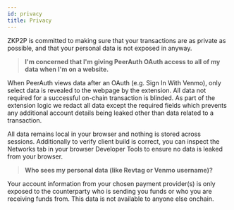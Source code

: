 ```yaml
---
id: privacy
title: Privacy
---
```


ZKP2P is committed to making sure that your transactions are as private as possible, and that your personal data is not exposed in anyway.


> **I'm concerned that I'm giving PeerAuth OAuth access to all of my data when I'm on a website.**

When PeerAuth views data after an OAuth (e.g. Sign In With Venmo), only select data is revealed to the webpage by the extension. All data not required for a successful on-chain transaction is blinded. As part of the extension logic we redact all data except the required fields which prevents any additional account details being leaked other than data related to a transaction.

All data remains local in your browser and nothing is stored across sessions. Additionally to verify client build is correct, you can inspect the Networks tab in your browser Developer Tools to ensure no data is leaked from your browser. 

> **Who sees my personal data (like Revtag or Venmo username)?**

Your account information from your chosen payment provider(s) is only exposed to the counterparty who is sending you funds or who you are receiving funds from. This data is not available to anyone else onchain.